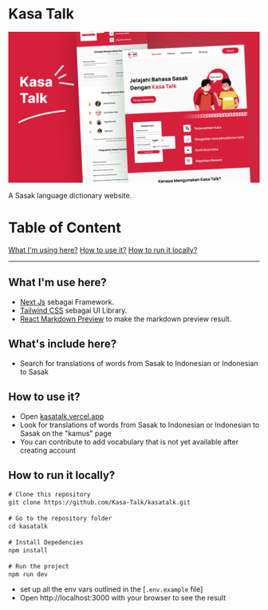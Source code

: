 # Kasa Talk

![Kasa Talk](https://raw.githubusercontent.com/Kasa-Talk/.github/main/profile/Kasa%20Landing%20Pages.png)

A Sasak language dictionary website.

# Table of Content

[What I'm using here?](https://github.com/Kasa-Talk/kasatalk#what-im-using-here)
[How to use it?](https://github.com/Kasa-Talk/kasatalk#how-to-use-it)
[How to run it locally?](https://github.com/Kasa-Talk/kasatalk#how-to-run-it-locally)


---

## What I'm use here?

- [Next Js](https://nextjs.org/) sebagai Framework.
- [Tailwind CSS](https://tailwindcss.com/) sebagai UI Library.
- [React Markdown Preview](https://github.com/uiwjs/react-markdown-preview) to make the markdown preview result.

##  What's include here?
 - Search for translations of words from Sasak to Indonesian or Indonesian to Sasak


## How to use it?

- Open [kasatalk.vercel.app](https://kasatalk.vercel.app/)
- Look for translations of words from Sasak to Indonesian or Indonesian to Sasak on the "kamus" page
- You can contribute to add vocabulary that is not yet available after creating account


## How to run it locally?
```
# Clone this repository
git clone https://github.com/Kasa-Talk/kasatalk.git

# Go to the repository folder
cd kasatalk

# Install Depedencies
npm install

# Run the project
npm run dev
```

* set up all the env vars outlined in the [`.env.example` file]
* Open http://localhost:3000 with your browser to see the result
